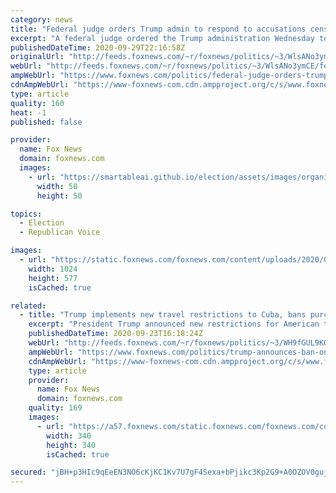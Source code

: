```yaml
---
category: news
title: "Federal judge orders Trump admin to respond to accusations census workers ordered to halt operations"
excerpt: "A federal judge ordered the Trump administration Wednesday to respond to accusations from census workers that they had been ordered to halt field operations."
publishedDateTime: 2020-09-29T22:16:58Z
originalUrl: "http://feeds.foxnews.com/~r/foxnews/politics/~3/WlsANo3ymCE/federal-judge-orders-trump-admin-to-respond-to-accusations-census-workers-ordered-to-halt-work"
webUrl: "http://feeds.foxnews.com/~r/foxnews/politics/~3/WlsANo3ymCE/federal-judge-orders-trump-admin-to-respond-to-accusations-census-workers-ordered-to-halt-work"
ampWebUrl: "https://www.foxnews.com/politics/federal-judge-orders-trump-admin-to-respond-to-accusations-census-workers-ordered-to-halt-work.amp"
cdnAmpWebUrl: "https://www-foxnews-com.cdn.ampproject.org/c/s/www.foxnews.com/politics/federal-judge-orders-trump-admin-to-respond-to-accusations-census-workers-ordered-to-halt-work.amp"
type: article
quality: 160
heat: -1
published: false

provider:
  name: Fox News
  domain: foxnews.com
  images:
    - url: "https://smartableai.github.io/election/assets/images/organizations/foxnews.com-50x50.jpg"
      width: 50
      height: 50

topics:
  - Election
  - Republican Voice

images:
  - url: "https://static.foxnews.com/foxnews.com/content/uploads/2020/05/AP20142633041337.jpg"
    width: 1024
    height: 577
    isCached: true

related:
  - title: "Trump implements new travel restrictions to Cuba, bans purchase of rum and tobacco"
    excerpt: "President Trump announced new restrictions for American travelers going to Cuba, barring them from purchasing rum and tobacco or staying in Cuban government-funded hotels. "
    publishedDateTime: 2020-09-23T16:18:24Z
    webUrl: "http://feeds.foxnews.com/~r/foxnews/politics/~3/WH9fGUL9KQk/trump-announces-ban-on-purchasing-rum-tobacco-from-cuba"
    ampWebUrl: "https://www.foxnews.com/politics/trump-announces-ban-on-purchasing-rum-tobacco-from-cuba.amp"
    cdnAmpWebUrl: "https://www-foxnews-com.cdn.ampproject.org/c/s/www.foxnews.com/politics/trump-announces-ban-on-purchasing-rum-tobacco-from-cuba.amp"
    type: article
    provider:
      name: Fox News
      domain: foxnews.com
    quality: 169
    images:
      - url: "https://a57.foxnews.com/static.foxnews.com/foxnews.com/content/uploads/2020/04/340/340/Vandana-Rambaran.jpg?ve=1&tl=1"
        width: 340
        height: 340
        isCached: true

secured: "jBH+p3HIc9qEeEN3NO6cKjKC1Kv7U7gF4Sexa+bPjikc3Kp2G9+A0OZOV0gujBhTmXjei/0kDa9JfhoBA+KLp1v2T63A2Av0DRDUVK/Bd44D/ScS4WZRFApJ94HqqI9Yh64QHtff8i/imLpy+KMIGMcQzw65AXSVAMja97NqdNTsvfhhb2jxwy8ZKT+5A3Wgwd8JOJFsPvxH6Io7uHGCY6mekkfdhXksmWXtEjHNZtbdjC9qOLeZ6dnta4PZOw7MS35D1sRPUVO5cs4wRAUmHSLQ50o7gTpkbpDWS7jrqMKmyOP/RgUX07yb8CW4/2aXKc8QXeAEUzuZv+u89v1YSEbu3vUCO7UTC3MWQ14mBsI=;XMWI6IXuUKc2OkdWi+MFJQ=="
---
```


